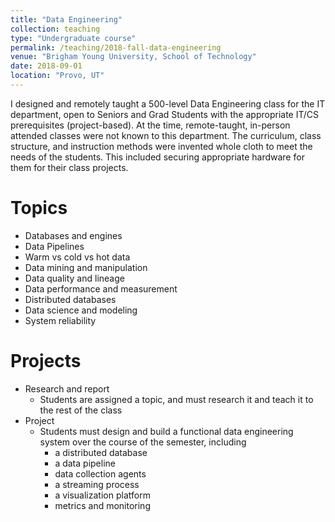 ```yaml
---
title: "Data Engineering"
collection: teaching
type: "Undergraduate course"
permalink: /teaching/2018-fall-data-engineering
venue: "Brigham Young University, School of Technology"
date: 2018-09-01
location: "Provo, UT"
---
```


I designed and remotely taught a 500-level Data Engineering class for the IT department, open to Seniors and Grad Students with the appropriate IT/CS prerequisites (project-based). At the time, remote-taught, in-person attended classes were not known to this department. The curriculum, class structure, and instruction methods were invented whole cloth to meet the needs of the students. This included securing appropriate hardware for them for their class projects.

Topics
======
* Databases and engines
* Data Pipelines
* Warm vs cold vs hot data
* Data mining and manipulation
* Data quality and lineage
* Data performance and measurement
* Distributed databases
* Data science and modeling
* System reliability


Projects
======
* Research and report
    * Students are assigned a topic, and must research it and teach it to the rest of the class
* Project
    * Students must design and build a functional data engineering system over the course of the semester, including
        * a distributed database
        * a data pipeline
        * data collection agents
        * a streaming process
        * a visualization platform
        * metrics and monitoring